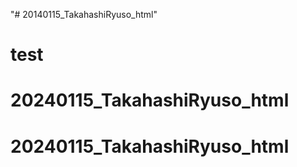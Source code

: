 "# 20140115_TakahashiRyuso_html"

# test
# 20240115_TakahashiRyuso_html
# 20240115_TakahashiRyuso_html
